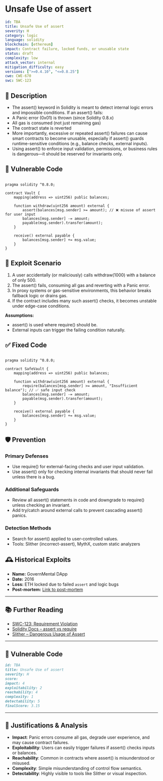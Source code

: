 # Unsafe Use of assert

```YAML
id: TBA
title: Unsafe Use of assert 
severity: H
category: logic
language: solidity
blockchain: [ethereum]
impact: Contract failure, locked funds, or unusable state
status: draft
complexity: low
attack_vector: internal
mitigation_difficulty: easy
versions: [">=0.4.10", "<=0.8.25"]
cwe: CWE-670
swc: SWC-123
```

## 📝 Description

- The assert() keyword in Solidity is meant to detect internal logic errors and impossible conditions. If an assert() fails:
- A Panic error (0x01) is thrown (since Solidity 0.8.x)
- All gas is consumed (not just remaining gas)
- The contract state is reverted
- More importantly, excessive or repeated assert() failures can cause smart contracts to become unusable, especially if assert() guards runtime-sensitive conditions (e.g., balance checks, external inputs).
- Using assert() to enforce input validation, permissions, or business rules is dangerous—it should be reserved for invariants only.

## 🚨 Vulnerable Code

```solidity

pragma solidity ^0.8.0;

contract Vault {
    mapping(address => uint256) public balances;

    function withdraw(uint256 amount) external {
        assert(balances[msg.sender] >= amount); // ❌ misuse of assert for user input
        balances[msg.sender] -= amount;
        payable(msg.sender).transfer(amount);
    }

    receive() external payable {
        balances[msg.sender] += msg.value;
    }
}
```

## 🧪 Exploit Scenario

1. A user accidentally (or maliciously) calls withdraw(1000) with a balance of only 500.
2. The assert() fails, consuming all gas and reverting with a Panic error.
3. In proxy systems or gas-sensitive environments, this behavior breaks fallback logic or drains gas.
4. If the contract includes many such assert() checks, it becomes unstable under edge-case conditions.

**Assumptions:**

- assert() is used where require() should be.
- External inputs can trigger the failing condition naturally.

## ✅ Fixed Code

```solidity

pragma solidity ^0.8.0;

contract SafeVault {
    mapping(address => uint256) public balances;

    function withdraw(uint256 amount) external {
        require(balances[msg.sender] >= amount, "Insufficient balance"); // ✅ safe input check
        balances[msg.sender] -= amount;
        payable(msg.sender).transfer(amount);
    }

    receive() external payable {
        balances[msg.sender] += msg.value;
    }
}
```

## 🛡️ Prevention

### Primary Defenses

- Use require() for external-facing checks and user input validation.
- Use assert() only for checking internal invariants that should never fail unless there is a bug.

### Additional Safeguards

- Review all assert() statements in code and downgrade to require() unless checking an invariant.
- Add try/catch around external calls to prevent cascading assert() panics.

### Detection Methods

- Search for assert() applied to user-controlled values.
- Tools: Slither (incorrect-assert), MythX, custom static analyzers

## 🕰️ Historical Exploits

- **Name:** GovernMental DApp 
- **Date:** 2016 
- **Loss:** ETH locked due to failed `assert` and logic bugs
- **Post-mortem:** [Link to post-mortem](https://www.reddit.com/r/ethereum/comments/4np972/governmental_dapp_scam_or_honeypot/) 

---

## 📚 Further Reading

- [SWC-123: Requirement Violation](https://swcregistry.io/docs/SWC-123/) 
- [Solidity Docs – assert vs require](https://docs.soliditylang.org/en/latest/control-structures.html#error-handling-assert-require-revert-and-exceptions)
- [Slither – Dangerous Usage of Assert](https://github.com/crytic/slither/wiki/Detector-Documentation#incorrect-use-of-assert)

--- 

## 🚨 Vulnerable Code

```markdown
id: TBA
title: Unsafe Use of assert 
severity: H
score:
impact: 4   
exploitability: 2 
reachability: 4  
complexity: 1  
detectability: 5 
finalScore: 3.15
```

---

## 📄 Justifications & Analysis

- **Impact**: Panic errors consume all gas, degrade user experience, and may cause contract failures.
- **Exploitability**: Users can easily trigger failures if assert() checks inputs or balances.
- **Reachability**: Common in contracts where assert() is misunderstood or misused.
- **Complexity**: Simple misunderstanding of control flow semantics.
- **Detectability**: Highly visible to tools like Slither or visual inspection.
